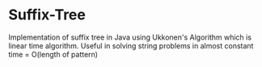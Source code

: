 # Suffix-Tree
Implementation of suffix tree in Java using Ukkonen's Algorithm which is linear time algorithm.
Useful in solving string problems in almost constant time =  O(length of pattern)
